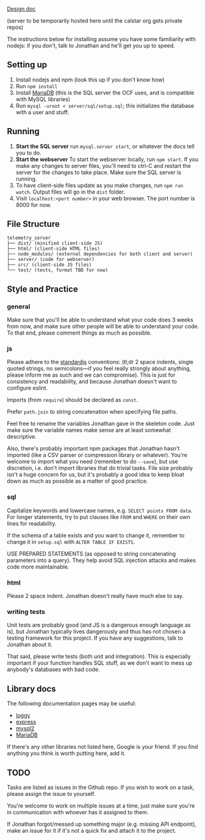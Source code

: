 [Design doc](https://docs.google.com/document/d/119mO6KgK3HY6Tx_hRBTXcs0BSQwWCaGpI0whlhqaW74/edit)


(server to be temporarily hosted here until the calstar org gets private repos)

The instructions below for installing assume you have some familiarity with nodejs: if you don't, talk to Jonathan and he'll get you up to speed.

## Setting up
1. Install nodejs and npm (look this up if you don't know how)
2. Run `npm install`
3. Install [MariaDB](https://mariadb.org/download/) (this is the SQL server the OCF uses, and is compatible with MySQL libraries)
4. Run `mysql -uroot < server/sql/setup.sql`; this initializes the database with a user and stuff.

## Running
1. <b>Start the SQL server</b> run `mysql.server start`, or whatever the docs tell you to do.
2. <b>Start the webserver</b> To start the webserver locally, run `npm start`. If you make any changes to server files, you'll need to ctrl-C and restart the server for the changes to take place. Make sure the SQL server is running.
3. To have client-side files update as you make changes, run `npm run watch`. Output files will go in the `dist` folder.
4. Visit `localhost:<port number>` in your web browser. The port number is 8000 for now.

## File Structure
```
telemetry_server
├── dist/ (minified client-side JS)
├── html/ (client-side HTML files)
├── node_modules/ (external dependencies for both client and server)
├── server/ (code for webserver)
├── src/ (client-side JS files)
└── test/ (tests, format TBD for now)
```

## Style and Practice
### general
Make sure that you'll be able to understand what your code does 3 weeks from now, and make sure other people will be able to understand your code. To that end, please comment things as much as possible.

### js
Please adhere to the [standardjs](https://standardjs.com/) conventions: (tl;dr 2 space indents, single quoted strings, no semicolons—if you feel really strongly about anything, please inform me as such and we can compromise). This is just for consistency and readability, and because Jonathan doesn't want to configure eslint.

Imports (from `require`) should be declared as `const`.

Prefer `path.join` to string concatenation when specifying file paths.

Feel free to rename the variables Jonathan gave in the skeleton code. Just make sure the variable names make sense are at least somewhat descriptive.

Also, there's probably important npm packages that Jonathan hasn't imported (like a CSV parser or compression library or whatever). You're welcome to import what you need (remember to do `--save`), but use discretion, i.e. don't import libraries that do trivial tasks. File size probably isn't a huge concern for us, but it's probably a good idea to keep bloat down as much as possible as a matter of good practice.

### sql
Capitalize keywords and lowercase names, e.g. `SELECT points FROM data`. For longer statements, try to put clauses like `FROM` and `WHERE` on their own lines for readability.

If the schema of a table exists and you want to change it, remember to change it in `setup.sql` with `ALTER TABLE IF EXISTS`.

USE PREPARED STATEMENTS (as opposed to string concatenating parameters into a query). They help avoid SQL injection attacks and makes code more maintainable.

### html
Please 2 space indent. Jonathan doesn't really have much else to say.

### writing tests
Unit tests are probably good (and JS is a dangerous enough language as is), but Jonathan typically lives dangerously and thus has not chosen a testing framework for this project. If you have any suggestions, talk to Jonathan about it.

That said, please write tests (both unit and integration). This is especially important if your function handles SQL stuff, as we don't want to mess up anybody's databases with bad code.

## Library docs
The following documentation pages may be useful:
- [loggy](https://www.npmjs.com/package/loggy)
- [express](https://expressjs.com/en/4x/api.html)
- [mysql2](https://www.npmjs.com/package/mysql2)
- [MariaDB](https://mariadb.com/kb/en/library/documentation/)

If there's any other libraries not listed here, Google is your friend. If you find anything you think is worth putting here, add it.

## TODO
Tasks are listed as issues in the Github repo. If you wish to work on a task, please assign the issue to yourself.

You're welcome to work on multiple issues at a time, just make sure you're in communication with whoever has it assigned to them.

If Jonathan forgot/messed up something major (e.g. missing API endpoint), make an issue for it if it's not a quick fix and attach it to the project.


